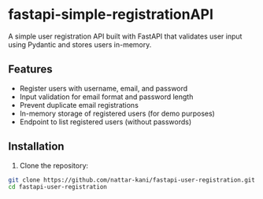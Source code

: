 # fastapi-simple-registrationAPI
A simple user registration API built with FastAPI that validates user input using Pydantic and stores users in-memory.

## Features

- Register users with username, email, and password
- Input validation for email format and password length
- Prevent duplicate email registrations
- In-memory storage of registered users (for demo purposes)
- Endpoint to list registered users (without passwords)

## Installation

1. Clone the repository:

```bash
git clone https://github.com/nattar-kani/fastapi-user-registration.git
cd fastapi-user-registration
